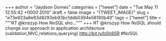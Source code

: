 
+++
author = "Jaydson Gomes"
categories = ["tweet"]
date = "Tue May 11 12:55:42 +0000 2010"
draft = false
image = "{TWEET_IMAGE}"
slug = "e73e923a8e83d8293eb93bc1ddb0394e58190b49"
tags = ["tweet"]
title = """RT @kriszyp How NoSQL sho..."""
+++
RT @kriszyp How NoSQL should change our approach to application architecture (validation,MVC,relations,querying) http://bit.ly/bSh8SR #NoSQL
